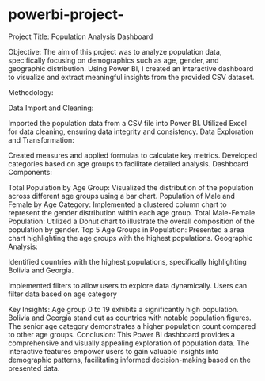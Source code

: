 # powerbi-project-
Project Title: Population Analysis Dashboard

Objective:
The aim of this project was to analyze population data, specifically focusing on demographics such as age, gender, and geographic distribution. Using Power BI, I created an interactive dashboard to visualize and extract meaningful insights from the provided CSV dataset.

Methodology:

Data Import and Cleaning:

Imported the population data from a CSV file into Power BI.
Utilized Excel for data cleaning, ensuring data integrity and consistency.
Data Exploration and Transformation:

Created measures and applied formulas to calculate key metrics.
Developed categories based on age groups to facilitate detailed analysis.
Dashboard Components:

Total Population by Age Group:
Visualized the distribution of the population across different age groups using a bar chart.
Population of Male and Female by Age Category:
Implemented a clustered column chart to represent the gender distribution within each age group.
Total Male-Female Population:
Utilized a Donut chart to illustrate the overall composition of the population by gender.
Top 5 Age Groups in Population:
Presented a area chart highlighting the age groups with the highest populations.
Geographic Analysis:

Identified countries with the highest populations, specifically highlighting Bolivia and Georgia.


Implemented filters to allow users to explore data dynamically.
Users can filter data based on age category

Key Insights:
Age group 0 to 19 exhibits a significantly high population.
Bolivia and Georgia stand out as countries with notable population figures.
The senior age category demonstrates a higher population count compared to other age groups.
Conclusion:
This Power BI dashboard provides a comprehensive and visually appealing exploration of population data. The interactive features empower users to gain valuable insights into demographic patterns, facilitating informed decision-making based on the presented data.
